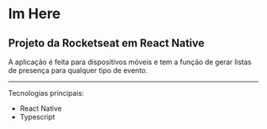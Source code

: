 # Im Here

<h2><strong>Projeto da Rocketseat em React Native</strong></h2>

A aplicação é feita para dispositivos móveis e tem a função de gerar listas de presença para qualquer tipo de evento.

***

Tecnologias principais:
<ul>
  <li>React Native</li>
  <li>Typescript</li>
</ul>
